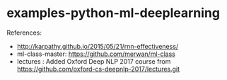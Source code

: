 # examples-python-ml-deeplearning

References:

 
- http://karpathy.github.io/2015/05/21/rnn-effectiveness/
- ml-class-master: https://github.com/merwan/ml-class
- lectures : Added Oxford Deep NLP 2017 course from https://github.com/oxford-cs-deepnlp-2017/lectures.git

